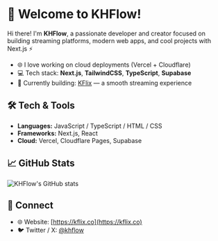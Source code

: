 # 👋 Welcome to KHFlow!

Hi there! I'm **KHFlow**, a passionate developer and creator focused on building streaming platforms, modern web apps, and cool projects with Next.js ⚡

- 🌐 I love working on cloud deployments (Vercel + Cloudflare)
- 💻 Tech stack: **Next.js**, **TailwindCSS**, **TypeScript**, **Supabase**
- 🚀 Currently building: [KFlix](https://kflix.co) — a smooth streaming experience

## 🛠️ Tech & Tools
- **Languages:** JavaScript / TypeScript / HTML / CSS  
- **Frameworks:** Next.js, React  
- **Cloud:** Vercel, Cloudflare Pages, Supabase  

## 📈 GitHub Stats
![KHFlow's GitHub stats](https://github-readme-stats.vercel.app/api?username=khflow&show_icons=true&theme=tokyonight)

## 🔗 Connect
- 🌐 Website: [https://kflix.co](https://kflix.co)
- 🐦 Twitter / X: [@khflow](#)  <!-- replace with real link -->
